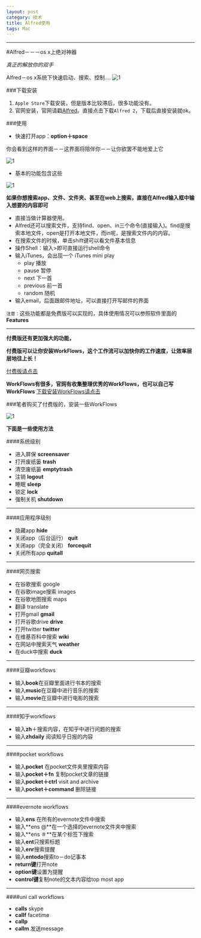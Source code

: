 ```yaml
---
layout: post
category: 技术
title: Alfred使用
tags: Mac
---
```

-----

#Alfred－－－os x上绝对神器
	
*真正的解放你的双手*


Alfred－os x系统下快速启动、搜索、控制....
![1](/public/img/posts/Alfred.png)

###下载安装
1. `Apple Store`下载安装，但是版本比较滞后，很多功能没有。
2. 官网安装，官网请戳[Alfred](http://www.alfredapp.com)。直接点击下载`Alfred 2`，下载后直接安装就ok。

###使用

- 快速打开app：**option＋space**

你会看到这样的界面－－这界面将陪伴你－－让你欲罢不能地爱上它

![1](/public/img/posts/Alfred1.png)

- 基本的功能包含这些

![1](/public/img/posts/Alfred2.png)

**如果你想搜索app、文件、文件夹、甚至在web上搜索，直接在Alfred输入框中输入想要的内容即可**

- 直接当做计算器使用。
- Alfred还可以搜索文件，支持find、open、in三个命令(直接输入)。find是搜索本地文件，open是打开本地文件，而in呢，是搜索文件内的内容。
- 在搜索文件的时候，单击shift键可以看文件基本信息
- 操作Shell：输入>即可直接运行shell命令
- 输入iTunes，会出现一个 iTunes mini play
	- play 播放
	- pause 暂停
	- next  下一首
	- previous 前一首
	- random  随机
- 输入email，后面跟邮件地址，可以直接打开写邮件的界面

`注意：`这些功能都是免费版可以实现的，具体使用情况可以参照软件里面的**Features**

------

**付费版还有更加强大的功能，**

**付费版可以让你安装WorkFlows，这个工作流可以加快你的工作速度，让效率层层地往上长！**

[付费版请点击](http://www.alfredapp.com/#download)

**WorkFlows有很多，官网有收集整理优秀的WorkFlows，也可以自己写WorkFlows**
[下载安装WorkFlows请点击](http://www.alfredforum.com)

###笔者购买了付费版的，安装一些WorkFlows

![1](/public/img/posts/Alfred3.png)

**下面是一些使用方法**

####系统级别
- 进入屏保 **screensaver**
- 打开废纸篓 **trash**
- 清空废纸篓 **emptytrash**
- 注销 **logout**
- 睡眠 **sleep**
- 锁定 **lock**
- 强制关机 **shutdown**

-----


####应用程序级别
- 隐藏app **hide**
- 关闭app（后台运行） **quit**
- 关闭app（完全关闭） **forcequit** 
- 关闭所有app **quitall**

-------

####网页搜索
- 在谷歌搜索 google 
- 在谷歌image搜索 images
- 在谷歌地图搜索 maps
- 翻译 translate
- 打开gmail  **gmail**
- 打开谷歌drive  **drive**
- 打开twitter  **twitter**
- 在维基百科中搜索 **wiki**
- 在网站中搜索天气  **weather**
- 在duck中搜索 **duck**

-----

####豆瓣workflows
- 输入**book**在豆瓣里面进行书本的搜索
- 输入**music**在豆瓣中进行音乐的搜索
- 输入**movie**在豆瓣中进行电影的搜索

------

####知乎workflows
- 输入**zh**＋搜索内容，在知乎中进行问题的搜索
- 输入**zhdaily** 阅读知乎日报的内容

-----

####pocket workflows
- 输入**pocket** 在pocket文件夹里搜索内容
- 输入**pocket＋fn** 复制pocket文章的链接
- 输入**pocket＋ctrl** visit and archive
- 输入**pocket＋command** 删除链接

------

####evernote workflows
- 输入**ens** 在所有的evernote文件中搜索
- 输入**ens @**在一个选择的evernote文件夹中搜索
- 输入**ens ＃**在某个标签下搜索
- 输入**ent**只搜索标题
- 输入**enr**搜索提醒
- 输入**entodo**搜索to－do记事本
- **return键**打开note
- **option键**设置为提醒
- **control键**复制note的文本内容给top most app


----

####uni call workflows
- **calls** skype
- **callf** facetime
- **callp** 
- **callm** 发送message







